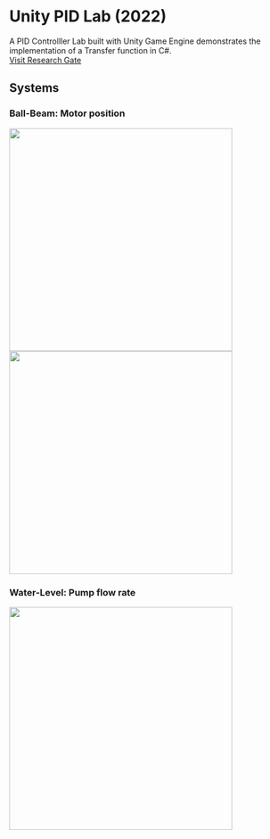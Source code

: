 # Unity PID Lab (2022)
A PID Controlller Lab built with Unity Game Engine demonstrates the implementation of a Transfer function in C#.<br/>
[Visit Research Gate](https://www.researchgate.net/publication/363436333_Interactive_Virtual_Experimental_Setup_for_Control_Systems_on_the_Unity_Game_Engine)

## Systems
### Ball-Beam: Motor position
<img src="https://github.com/JohnTNP/unity-pid-lab/assets/73070961/78198f44-05bf-4baa-927b-e5cf690d8c31" width="400"/><br/>
<img src="https://github.com/JohnTNP/unity-pid-lab/assets/73070961/d942ae9c-25f7-4fce-9f56-1eaea10b47b9" width="400"/>

### Water-Level: Pump flow rate
<img src="https://github.com/JohnTNP/unity-pid-lab/assets/73070961/0440f66d-5f0e-442f-9c8f-3c3f248209e7" width="400"/>
